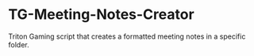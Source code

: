 # TG-Meeting-Notes-Creator
Triton Gaming script that creates a formatted meeting notes in a specific folder.
